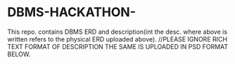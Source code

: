 # DBMS-HACKATHON-
This repo. contains DBMS ERD and description(int the desc. where above is written refers to the physical ERD uploaded above).
//PLEASE IGNORE RICH TEXT FORMAT OF DESCRIPTION THE SAME IS UPLOADED IN PSD FORMAT BELOW.
